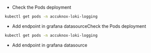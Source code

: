  - Check the Pods deployment

```sh
kubectl get pods -n accuknox-loki-logging
```

- Add endpoint in grafana datasourceCheck the Pods deployment

```sh
kubectl get pods -n accuknox-loki-logging
```

- Add endpoint in grafana datasource
